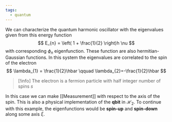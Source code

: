 ```yaml
---
tags:
  - quantum
---
```

We can characterize the quantum harmonic oscillator with the eigenvalues given from this energy function
$$
E_{n} = \left( 1 + \frac{1}{2} \right)h \nu
$$
with corresponding $\phi_{n}$ eigenfunction. These function are also hermitian-Gaussian functions. In this system the eigenvalues are correlated to the spin of the electron
$$
\lambda_{1} = \frac{1}{2}\hbar \qquad \lambda_{2}=-\frac{1}{2}\hbar
$$
>[!info]
>The electron is a fermion particle with half integer number of spins $s$ 

In this case we can make [[Measurement]] with respect to the axis of the spin. This is also a physical implementation of the **qbit** in $\mathcal H_{2}$. To continue with this example, the eigenfunctions would be **spin-up** and **spin-down** along some axis $\xi$.

